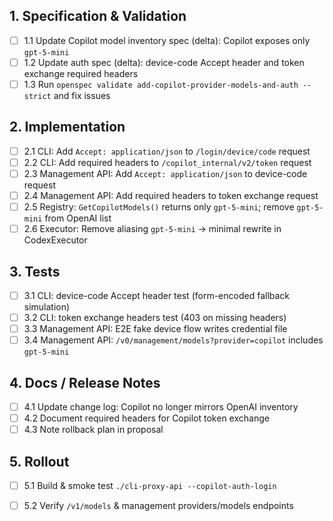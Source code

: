 ## 1. Specification & Validation
- [ ] 1.1 Update Copilot model inventory spec (delta): Copilot exposes only `gpt-5-mini`
- [ ] 1.2 Update auth spec (delta): device-code Accept header and token exchange required headers
- [ ] 1.3 Run `openspec validate add-copilot-provider-models-and-auth --strict` and fix issues

## 2. Implementation
- [ ] 2.1 CLI: Add `Accept: application/json` to `/login/device/code` request
- [ ] 2.2 CLI: Add required headers to `/copilot_internal/v2/token` request
- [ ] 2.3 Management API: Add `Accept: application/json` to device-code request
- [ ] 2.4 Management API: Add required headers to token exchange request
- [ ] 2.5 Registry: `GetCopilotModels()` returns only `gpt-5-mini`; remove `gpt-5-mini` from OpenAI list
- [ ] 2.6 Executor: Remove aliasing `gpt-5-mini` → minimal rewrite in CodexExecutor

## 3. Tests
- [ ] 3.1 CLI: device-code Accept header test (form-encoded fallback simulation)
- [ ] 3.2 CLI: token exchange headers test (403 on missing headers)
- [ ] 3.3 Management API: E2E fake device flow writes credential file
- [ ] 3.4 Management API: `/v0/management/models?provider=copilot` includes `gpt-5-mini`

## 4. Docs / Release Notes
- [ ] 4.1 Update change log: Copilot no longer mirrors OpenAI inventory
- [ ] 4.2 Document required headers for Copilot token exchange
- [ ] 4.3 Note rollback plan in proposal

## 5. Rollout
- [ ] 5.1 Build & smoke test `./cli-proxy-api --copilot-auth-login`
- [ ] 5.2 Verify `/v1/models` & management providers/models endpoints

